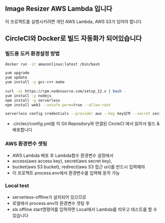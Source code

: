
## Image Resizer AWS Lambda 입니다
이 프로젝트를 실행시키려면 개인 AWS Lambda, AWS S3가 있어야 합니다

## CircleCI와 Docker로 빌드 자동화가 되어있습니다

### 빌드용 도커 환경설정 방법

```bash
docker run -it amazonlinux:latest /bin/bash

yum upgrade  
yum update  
yum install -y gcc-c++ make  
  
curl -sL https://rpm.nodesource.com/setup_12.x | bash -  
yum install -y nodejs  
npm install -g serverless  
npm install web3 --unsafe-perm=true --allow-root  

serverless config credentials --provider aws --key key입력 --secret secret입력  
```

* .circleci/config.yml을 이 Git Repository와 연결된 CircleCI 에서 읽어서 빌드 & 배포합니다

### AWS 환경변수 셋팅
* AWS Lambda 배포 후 Lambda함수 환경변수 설정에서  
* access(aws access key), secret(aws secret key),  
* bucket(aws S3 bucket), redirect(aws S3 접근 uri)를 반드시 입력해야  
* 이 프로젝트 process.env에서 환경변수를 입력해 동작 가능  

### Local test
* serverless-offline가 설치되어 있으므로  
* 로컬에서 process.env의 환경변수 셋팅 후  
* sls offline start명령어를 입력하면 Local에서 Lambda를 띄우고 테스트를 할 수 있습니다
